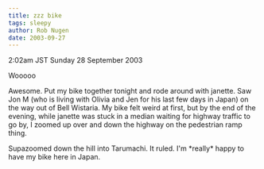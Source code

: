 ```yaml
---
title: zzz bike
tags: sleepy
author: Rob Nugen
date: 2003-09-27
---
```


<p class=date>2:02am JST Sunday 28 September 2003</p>

<p>Wooooo</p>

<p>Awesome.   Put my bike together tonight and rode around with
janette.  Saw Jon M (who is living with Olivia and Jen for his last
few days in Japan) on the way out of Bell Wistaria.  My bike felt
weird at first, but by the end of the evening, while janette was stuck
in a median waiting for highway traffic to go by, I zoomed up over and
down the highway on the pedestrian ramp thing.</p>

<p>Supazoomed down the hill into Tarumachi.   It ruled.  I'm *really*
happy to have my bike here in Japan.</p>
